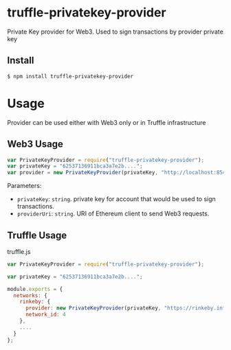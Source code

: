 # truffle-privatekey-provider
Private Key provider for Web3. Used to sign transactions by provider private key

## Install

```
$ npm install truffle-privatekey-provider
```

# Usage
Provider can be used either with Web3 only or in Truffle infrastructure


## Web3 Usage


```javascript
var PrivateKeyProvider = require("truffle-privatekey-provider");
var privateKey = "62537136911bca3a7e2b....";
var provider = new PrivateKeyProvider(privateKey, "http://localhost:8545");

```

Parameters:

- `privateKey`: `string`. private key for account that would be used to sign transactions.
- `providerUri`: `string`. URI of Ethereum client to send Web3 requests.

## Truffle Usage


truffle.js
```javascript
var PrivateKeyProvider = require("truffle-privatekey-provider");

var privateKey = "62537136911bca3a7e2b....";

module.exports = {
  networks: {
    rinkeby: {
      provider: new PrivateKeyProvider(privateKey, "https://rinkeby.infura.io/"),
      network_id: 4
    },
    ....
  }
};
```
